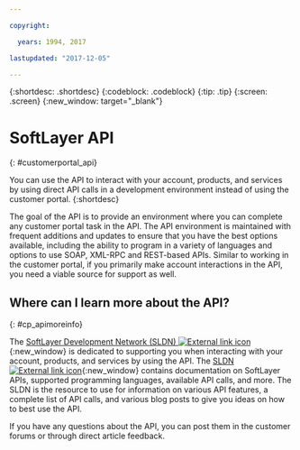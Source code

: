 ```yaml
---

copyright:

  years: 1994, 2017

lastupdated: "2017-12-05"

---
```


{:shortdesc: .shortdesc}
{:codeblock: .codeblock}
{:tip: .tip}
{:screen: .screen}
{:new_window: target="_blank"}


# SoftLayer API
{: #customerportal_api}

You can use the API to interact with your account, products, and services by using direct API calls in a development environment instead of using the customer portal.
{:shortdesc}

The goal of the API is to provide an environment where you can complete any customer portal task in the API. The API environment is maintained with frequent additions and updates to ensure that you have the best options available, including the ability to program in a variety of languages and options to use SOAP, XML-RPC and REST-based APIs. Similar to working in the customer portal, if you primarily make account interactions in the API, you need a viable source for support as well.

## Where can I learn more about the API?
{: #cp_apimoreinfo}

The [SoftLayer Development Network (SLDN) ![External link icon](../icons/launch-glyph.svg)](http://sldn.softlayer.com/){:new_window} is dedicated to supporting you when interacting with your account, products, and services by using the API. The [SLDN ![External link icon](../icons/launch-glyph.svg)](http://sldn.softlayer.com/){:new_window} contains documentation on SoftLayer APIs, supported programming languages, available API calls, and more. The SLDN is the resource to use for information on various API features, a complete list of API calls, and various blog posts to give you ideas on how to best use the API.


If you have any questions about the API, you can post them in the customer forums or through direct article feedback.
